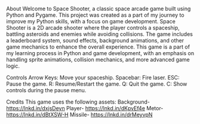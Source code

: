 About
Welcome to Space Shooter, a classic space arcade game built using Python and Pygame. This project was created as a part of my journey to improve my Python skills, with a focus on game development.
Space Shooter is a 2D arcade shooter where the player controls a spaceship, battling asteroids and enemies while avoiding collisions. The game includes a leaderboard system, sound effects, background animations, and other game mechanics to enhance the overall experience.
This game is a part of my learning process in Python and game development, with an emphasis on handling sprite animations, collision mechanics, and more advanced game logic.

Controls
Arrow Keys: Move your spaceship.
Spacebar: Fire laser.
ESC: Pause the game.
R: Resume/Restart the game.
Q: Quit the game.
C: Show controls during the pause menu.

Credits
This game uses the following assets:
Background-https://lnkd.in/dxjsDeyn
Player- https://lnkd.in/dKpvEf4e 
Metor-https://lnkd.in/dBtXSW-H
Missile- https://lnkd.in/drMeyvpN

